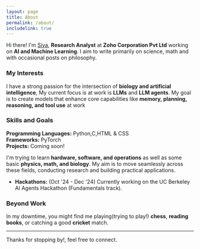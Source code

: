 ```yaml
---
layout: page
title: About
permalink: /about/
includelink: true
---
```

Hi there! I'm [Siva](www.linkedin.com/in/sivarama-krishnan-57a247176), **Research Analyst** at **Zoho Corporation Pvt Ltd** working on **AI and Machine Learning**. I aim to write primarily on science, math and with occasional posts on philosophy. 

### My Interests
I have a strong passion for the intersection of **biology and artificial intelligence**, My current focus is at work is **LLMs** and **LLM agents**. My goal is to create models that enhance core capabilities like **memory, planning, reasoning, and tool use** at work

### Skills and Goals
**Programming Languages:**  Python,C,HTML & CSS<br>
**Frameworks:**  PyTorch<br>
**Projects:**  Coming soon!<br>

I'm trying to learn **hardware, software, and operations** as well as some basic **physics, math, and biology**. My aim is to move seamlessly across these fields, conducting research and building practical applications.

- **Hackathons:** (Oct '24 - Dec '24) Currently working on the UC Berkeley AI Agents Hackathon (Fundamentals track).

### Beyond Work
In my downtime, you might find me playing(trying to play!) **chess**, **reading books**, or catching a good **cricket** match.

---
Thanks for stopping by!, feel free to connect. 
